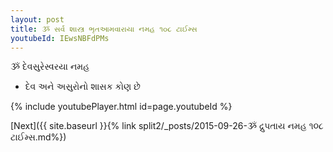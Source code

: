 ```yaml
---
layout: post
title: ૐ સર્વ શાસ્ત્ર ભૃતઆમવારાયા નમહ ૧૦૮ ટાઈમ્સ
youtubeId: IEwsNBFdPMs
---
```

 
 
 ૐ દેવસુરેસ્વરયા નમહ  
 
 -  દેવ અને અસુરોનો શાસક કોણ છે 
 
  
 
  
 
 
 
 
 
 


{% include youtubePlayer.html id=page.youtubeId %}
 
[Next]({{ site.baseurl }}{% link  split2/_posts/2015-09-26-ૐ દ્રુપતાય નમહ ૧૦૮ ટાઈમ્સ.md%})
 
